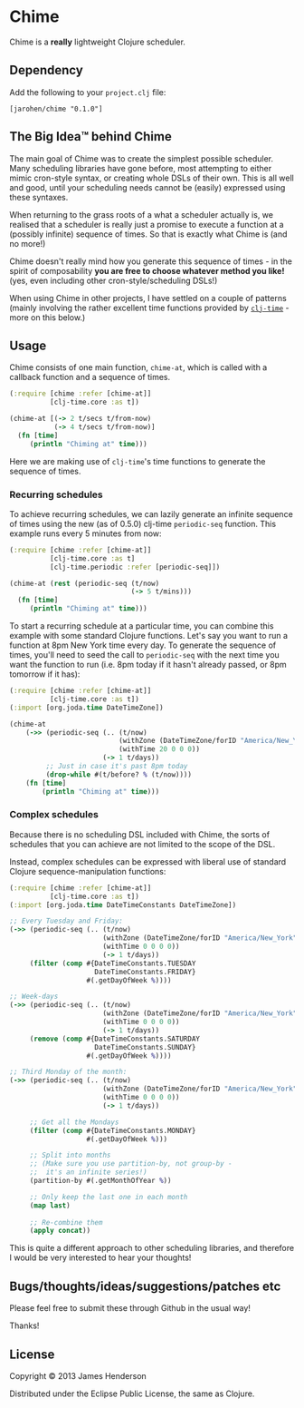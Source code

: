 # Chime

Chime is a **really** lightweight Clojure scheduler.

## Dependency

Add the following to your `project.clj` file:

	[jarohen/chime "0.1.0"]


## The **Big Idea**&trade; behind Chime

The main goal of Chime was to create the simplest possible
scheduler. Many scheduling libraries have gone before, most attempting
to either mimic cron-style syntax, or creating whole DSLs of their
own. This is all well and good, until your scheduling needs cannot be
(easily) expressed using these syntaxes.

When returning to the grass roots of a what a scheduler actually is,
we realised that a scheduler is really just a promise to execute a
function at a (possibly infinite) sequence of times. So that is
exactly what Chime is (and no more!)

Chime doesn't really mind how you generate this sequence of times - in
the spirit of composability **you are free to choose whatever method
you like!** (yes, even including other cron-style/scheduling DSLs!)

When using Chime in other projects, I have settled on a couple of
patterns (mainly involving the rather excellent time functions
provided by [`clj-time`][1] - more on this below.)

[1]: https://github.com/clj-time/clj-time

## Usage

Chime consists of one main function, `chime-at`, which is called with
a callback function and a sequence of times.

```clojure
(:require [chime :refer [chime-at]]
          [clj-time.core :as t])

(chime-at [(-> 2 t/secs t/from-now)
           (-> 4 t/secs t/from-now)]
  (fn [time]
     (println "Chiming at" time)))

```

Here we are making use of `clj-time`'s time functions to generate the
sequence of times. 

### Recurring schedules

To achieve recurring schedules, we can lazily generate an infinite
sequence of times using the new (as of 0.5.0) clj-time `periodic-seq`
function. This example runs every 5 minutes from now:

```clojure
(:require [chime :refer [chime-at]]
          [clj-time.core :as t]
		  [clj-time.periodic :refer [periodic-seq]])

(chime-at (rest (periodic-seq (t/now) 
                              (-> 5 t/mins)))
  (fn [time]
     (println "Chiming at" time)))
```

To start a recurring schedule at a particular time, you can combine
this example with some standard Clojure functions. Let's say you want
to run a function at 8pm New York time every day. To generate the
sequence of times, you'll need to seed the call to `periodic-seq` with
the next time you want the function to run (i.e. 8pm today if it
hasn't already passed, or 8pm tomorrow if it has):

```clojure
(:require [chime :refer [chime-at]]
          [clj-time.core :as t])
(:import [org.joda.time DateTimeZone])

(chime-at 
	(->> (periodic-seq (.. (t/now)
	                       (withZone (DateTimeZone/forID "America/New_York"))
                           (withTime 20 0 0 0))
                       (-> 1 t/days))
         ;; Just in case it's past 8pm today
         (drop-while #(t/before? % (t/now))))
    (fn [time]
		(println "Chiming at" time)))
```

### Complex schedules

Because there is no scheduling DSL included with Chime, the sorts of
schedules that you can achieve are not limited to the scope of the
DSL.

Instead, complex schedules can be expressed with liberal use of
standard Clojure sequence-manipulation functions:

```clojure
(:require [chime :refer [chime-at]]
          [clj-time.core :as t])
(:import [org.joda.time DateTimeConstants DateTimeZone])

;; Every Tuesday and Friday:
(->> (periodic-seq (.. (t/now)
                       (withZone (DateTimeZone/forID "America/New_York"))
                       (withTime 0 0 0 0))
                       (-> 1 t/days))
     (filter (comp #{DateTimeConstants.TUESDAY
	                 DateTimeConstants.FRIDAY}
				   #(.getDayOfWeek %))))

;; Week-days
(->> (periodic-seq (.. (t/now)
                       (withZone (DateTimeZone/forID "America/New_York"))
                       (withTime 0 0 0 0))
                       (-> 1 t/days))
     (remove (comp #{DateTimeConstants.SATURDAY
	                 DateTimeConstants.SUNDAY}
				   #(.getDayOfWeek %))))

;; Third Monday of the month:
(->> (periodic-seq (.. (t/now)
                       (withZone (DateTimeZone/forID "America/New_York"))
                       (withTime 0 0 0 0))
                       (-> 1 t/days))

     ;; Get all the Mondays					   
     (filter (comp #{DateTimeConstants.MONDAY}
				   #(.getDayOfWeek %)))

     ;; Split into months
	 ;; (Make sure you use partition-by, not group-by - 
	 ;;  it's an infinite series!)
     (partition-by #(.getMonthOfYear %))

     ;; Only keep the last one in each month
	 (map last)
     
	 ;; Re-combine them
	 (apply concat))

```

This is quite a different approach to other scheduling libraries, and
therefore I would be very interested to hear your thoughts!

## Bugs/thoughts/ideas/suggestions/patches etc

Please feel free to submit these through Github in the usual way!

Thanks!

## License

Copyright © 2013 James Henderson

Distributed under the Eclipse Public License, the same as Clojure.
